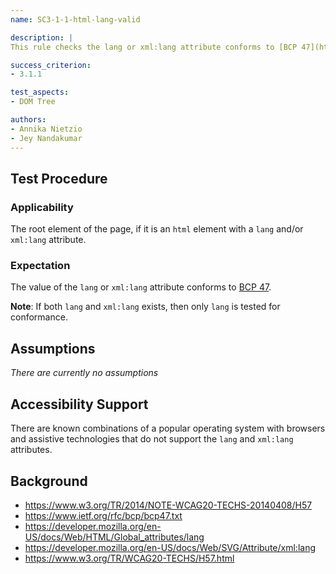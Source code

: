```yaml
---
name: SC3-1-1-html-lang-valid

description: |
This rule checks the lang or xml:lang attribute conforms to [BCP 47](https://www.ietf.org/rfc/bcp/bcp47.txt).

success_criterion:
- 3.1.1

test_aspects:
- DOM Tree

authors:
- Annika Nietzio
- Jey Nandakumar
---
```


## Test Procedure

### Applicability

The root element of the page, if it is an `html` element with a `lang` and/or `xml:lang` attribute.

### Expectation

The value of the `lang` or `xml:lang` attribute conforms to [BCP 47](https://www.ietf.org/rfc/bcp/bcp47.txt).

**Note**: If both `lang` and `xml:lang` exists, then only `lang` is tested for conformance.

## Assumptions

*There are currently no assumptions*

## Accessibility Support

There are known combinations of a popular operating system with browsers and assistive technologies that do not support the `lang` and `xml:lang` attributes.

## Background

- https://www.w3.org/TR/2014/NOTE-WCAG20-TECHS-20140408/H57
- https://www.ietf.org/rfc/bcp/bcp47.txt
- https://developer.mozilla.org/en-US/docs/Web/HTML/Global_attributes/lang
- https://developer.mozilla.org/en-US/docs/Web/SVG/Attribute/xml:lang
- https://www.w3.org/TR/WCAG20-TECHS/H57.html
